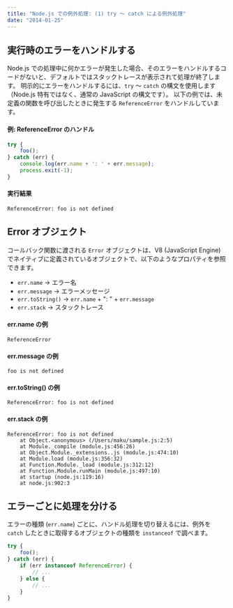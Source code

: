 ```yaml
---
title: "Node.js での例外処理: (1) try ～ catch による例外処理"
date: "2014-01-25"
---
```


実行時のエラーをハンドルする
----

Node.js での処理中に何かエラーが発生した場合、そのエラーをハンドルするコードがないと、デフォルトではスタックトレースが表示されて処理が終了します。
明示的にエラーをハンドルするには、`try` ～ `catch` の構文を使用します（Node.js 特有ではなく、通常の JavaScript の構文です）。
以下の例では、未定義の関数を呼び出したときに発生する `ReferenceError` をハンドルしています。

#### 例: ReferenceError のハンドル

```javascript
try {
    foo();
} catch (err) {
    console.log(err.name + ': ' + err.message);
    process.exit(-1);
}
```

#### 実行結果

```
ReferenceError: foo is not defined
```


Error オブジェクト
----

コールバック関数に渡される `Error` オブジェクトは、V8 (JavaScript Engine) でネイティブに定義されているオブジェクトで、以下のようなプロパティを参照できます。

* `err.name` → エラー名
* `err.message` → エラーメッセージ
* `err.toString()` → `err.name` + ": " + `err.message`
* `err.stack` → スタックトレース

#### err.name の例

```
ReferenceError
```

#### err.message の例

```
foo is not defined
```

#### err.toString() の例

```
ReferenceError: foo is not defined
```

#### err.stack の例

```
ReferenceError: foo is not defined
    at Object.<anonymous> (/Users/maku/sample.js:2:5)
    at Module._compile (module.js:456:26)
    at Object.Module._extensions..js (module.js:474:10)
    at Module.load (module.js:356:32)
    at Function.Module._load (module.js:312:12)
    at Function.Module.runMain (module.js:497:10)
    at startup (node.js:119:16)
    at node.js:902:3
```


エラーごとに処理を分ける
----

エラーの種類 (`err.name`) ごとに、ハンドル処理を切り替えるには、例外を `catch` したときに取得するオブジェクトの種類を `instanceof` で調べます。

```javascript
try {
    foo();
} catch (err) {
    if (err instanceof ReferenceError) {
        // ...
    } else {
        // ...
    }
}
```

